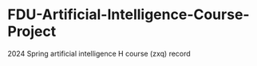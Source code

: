 # FDU-Artificial-Intelligence-Course-Project
2024 Spring artificial intelligence H course (zxq) record
